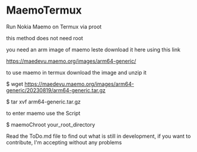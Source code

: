 # MaemoTermux
Run Nokia Maemo on Termux via proot


this method does not need root


you need an arm image of maemo leste download it here using this link

https://maedevu.maemo.org/images/arm64-generic/

to use maemo in termux download the image and unzip it

$ wget https://maedevu.maemo.org/images/arm64-generic/20230819/arm64-generic.tar.gz

$ tar xvf arm64-generic.tar.gz

to enter maemo use the Script

$ maemoChroot your_root_directory



Read the ToDo.md file to find out what is still in development, if you want to contribute, I'm accepting without any problems
